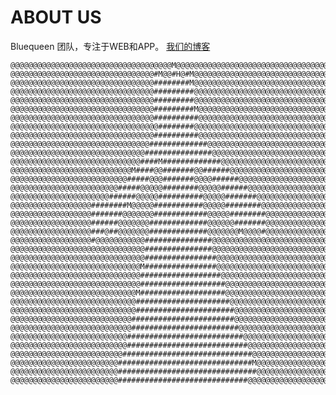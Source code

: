 # ABOUT US
Bluequeen 团队，专注于WEB和APP。
[我们的博客](http://bluequeen.cloud-top.com.cn)

    @@@@@@@@@@@@@@@@@@@@@@@@@@@@@@@@@@@@M@@@@@@@@@@@@@@@@@@@@@@@@@@@@@@@@@@@@@@
    @@@@@@@@@@@@@@@@@@@@@@@@@@@@@@@@#M@@#H@#M@@@@@@@@@@@@@@@@@@@@@@@@@@@@@@@@@@
    @@@@@@@@@@@@@@@@@@@@@@@@@@@@@@@@########M@@@@@@@@@@@@@@@@@@@@@@@@@@@@@@@@@@
    @@@@@@@@@@@@@@@@@@@@@@@@@@@@@@@@#########@@@@@@@@@@@@@@@@@@@@@@@@@@@@@@@@@@
    @@@@@@@@@@@@@@@@@@@@@@@@@@@@@@@@#########@@@@@@@@@@@@@@@@@@@@@@@@@@@@@@@@@@
    @@@@@@@@@@@@@@@@@@@@@@@@@@@@@@@@#########M@@@@@@@@@@@@@@@@@@@@@@@@@@@@@@@@@
    @@@@@@@@@@@@@@@@@@@@@@@@@@@@@@@@##########@@@@@@@@@@@@@@@@@@@@@@@@@@@@@@@@@
    @@@@@@@@@@@@@@@@@@@@@@@@@@@@@@@@@########@@@@@@@@@@@@@@@@@@@@@@@@@@@@@@@@@@
    @@@@@@@@@@@@@@@@@@@@@@@@@@@@@@@@##########@@@@@@@@@@@@@@@@@@@@@@@@@@@@@@@@@
    @@@@@@@@@@@@@@@@@@@@@@@@@@@@@@@#############@@@@@@@@@@@@@@@@@@@@@@@@@@@@@@@
    @@@@@@@@@@@@@@@@@@@@@@@@@@@@@@###############@@@@@@@@@@@@@@@@@@@@@@@@@@@@@@
    @@@@@@@@@@@@@@@@@@@@@@@@@@@@@####M#############@@@@@@@@@@@@@@@@@@@@@@@@@@@@
    @@@@@@@@@@@@@@@@@@@@@@@@@@@M####@@#######@@######@@@@@@@@@@@@@@@@@@@@@@@@@@
    @@@@@@@@@@@@@@@@@@@@@@@@@@#####@@@#######@@@@######@@@@@@@@@@@@@@@@@@@@@@@@
    @@@@@@@@@@@@@@@@@@@@@@@@#####@@@@@########@@@@@######@@@@@@@@@@@@@@@@@@@@@@
    @@@@@@@@@@@@@@@@@@@@@@######@@@@@##########@@@@@#######@@@@@@@@@@@@@@@@@@@@
    @@@@@@@@@@@@@@@@@@########M@@@@@###########@@@@@########@@@@@@@@@@@@@@@@@@@
    @@@@@@@@@@@@@@@@@@#######@@@@@@@############@@@@@########@@@@@@@@@@@@@@@@@@
    @@@@@@@@@@@@@@@@@@######@@@@@@@#############@@@@@@#######@@@@@@@@@@@@@@@@@@
    @@@@@@@@@@@@@@@@@@###@##@@@@@@@#############@@@@@@@M@@@@#@@@@@@@@@@@@@@@@@@
    @@@@@@@@@@@@@@@@@@#@@@@@@@@@@@###############@@@@@@@@@@@@@@@@@@@@@@@@@@@@@@
    @@@@@@@@@@@@@@@@@@@@@@@@@@@@@@###############@@@@@@@@@@@@@@@@@@@@@@@@@@@@@@
    @@@@@@@@@@@@@@@@@@@@@@@@@@@@@@################@@@@@@@@@@@@@@@@@@@@@@@@@@@@@
    @@@@@@@@@@@@@@@@@@@@@@@@@@@@@M################@@@@@@@@@@@@@@@@@@@@@@@@@@@@@
    @@@@@@@@@@@@@@@@@@@@@@@@@@@@@##################@@@@@@@@@@@@@@@@@@@@@@@@@@@@
    @@@@@@@@@@@@@@@@@@@@@@@@@@@@@###################@@@@@@@@@@@@@@@@@@@@@@@@@@@
    @@@@@@@@@@@@@@@@@@@@@@@@@@@@M###################@@@@@@@@@@@@@@@@@@@@@@@@@@@
    @@@@@@@@@@@@@@@@@@@@@@@@@@@@#####################@@@@@@@@@@@@@@@@@@@@@@@@@@
    @@@@@@@@@@@@@@@@@@@@@@@@@@@@######################@@@@@@@@@@@@@@@@@@@@@@@@@
    @@@@@@@@@@@@@@@@@@@@@@@@@@@#######################@@@@@@@@@@@@@@@@@@@@@@@@@
    @@@@@@@@@@@@@@@@@@@@@@@@@@@########################@@@@@@@@@@@@@@@@@@@@@@@@
    @@@@@@@@@@@@@@@@@@@@@@@@@@##########################@@@@@@@@@@@@@@@@@@@@@@@
    @@@@@@@@@@@@@@@@@@@@@@@@@@###########################@@@@@@@@@@@@@@@@@@@@@@
    @@@@@@@@@@@@@@@@@@@@@@@@@#############################@@@@@@@@@@@@@@@@@@@@@
    @@@@@@@@@@@@@@@@@@@@@@@@##############################M@@@@@@@@@@@@@@@@@@@@
    @@@@@@@@@@@@@@@@@@@@@@@@###############################@@@@@@@@@@@@@@@@@@@@
    @@@@@@@@@@@@@@@@@@@@@@@@#############################@@@@@@@@@@@@@@@@@@@@@@

